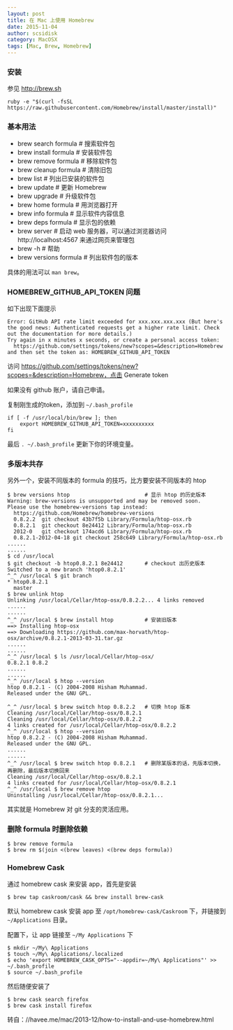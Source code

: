 ```yaml
---
layout: post
title: 在 Mac 上使用 Homebrew
date: 2015-11-04
author: scsidisk
category: MacOSX
tags: [Mac, Brew, Homebrew]
---
```



### 安装

参见 http://brew.sh

    ruby -e "$(curl -fsSL https://raw.githubusercontent.com/Homebrew/install/master/install)"

### 基本用法

-   brew search formula \# 搜索软件包
-   brew install formula \# 安装软件包
-   brew remove formula \# 移除软件包
-   brew cleanup formula \# 清除旧包
-   brew list \# 列出已安装的软件包
-   brew update \# 更新 Homebrew
-   brew upgrade \# 升级软件包
-   brew home formula \# 用浏览器打开
-   brew info formula \# 显示软件内容信息
-   brew deps formula \# 显示包的依赖
-   brew server \# 启动 web 服务器，可以通过浏览器访问
    http://localhost:4567 来通过网页来管理包
-   brew -h \# 帮助
-   brew versions formula \# 列出软件包的版本

具体的用法可以 `man brew`。

### HOMEBREW_GITHUB_API_TOKEN 问题

如下出现下面提示

    Error: GitHub API rate limit exceeded for xxx.xxx.xxx.xxx (But here's the good news: Authenticated requests get a higher rate limit. Check out the documentation for more details.)
    Try again in x minutes x seconds, or create a personal access token:
      https://github.com/settings/tokens/new?scopes=&description=Homebrew
    and then set the token as: HOMEBREW_GITHUB_API_TOKEN


访问 https://github.com/settings/tokens/new?scopes=&description=Homebrew，点击 Generate token

如果没有 github 账户，请自己申请。

复制刚生成的token，添加到 `~/.bash_profile`

    if [ -f /usr/local/bin/brew ]; then
        export HOMEBREW_GITHUB_API_TOKEN=xxxxxxxxxx
    fi

最后 `. ~/.bash_profile` 更新下你的环境变量。

### 多版本共存

另外一个，安装不同版本的 formula 的技巧，比方要安装不同版本的 htop

    $ brew versions htop                        # 显示 htop 的历史版本
    Warning: brew-versions is unsupported and may be removed soon.
    Please use the homebrew-versions tap instead:
      https://github.com/Homebrew/homebrew-versions
      0.8.2.2  git checkout 43b7f5b Library/Formula/htop-osx.rb
      0.8.2.1  git checkout 8e24412 Library/Formula/htop-osx.rb
      2012-0   git checkout 174acd6 Library/Formula/htop-osx.rb
      0.8.2.1-2012-04-18 git checkout 258c649 Library/Formula/htop-osx.rb
    ......
    ......
    $ cd /usr/local
    $ git checkout -b htop0.8.2.1 8e24412       # checkout 出历史版本
    Switched to a new branch 'htop0.8.2.1'
    ^_^ /usr/local $ git branch
    * htop0.8.2.1
      master
    $ brew unlink htop
    Unlinking /usr/local/Cellar/htop-osx/0.8.2.2... 4 links removed
    ......
    ......
    ^_^ /usr/local $ brew install htop          # 安装旧版本
    ==> Installing htop-osx
    ==> Downloading https://github.com/max-horvath/htop-osx/archive/0.8.2.1-2013-03-31.tar.gz
    ......
    ......
    ^_^ /usr/local $ ls /usr/local/Cellar/htop-osx/
    0.8.2.1 0.8.2
    ......
    ......
    ^_^ /usr/local $ htop --version
    htop 0.8.2.1 - (C) 2004-2008 Hisham Muhammad.
    Released under the GNU GPL.

    ^_^ /usr/local $ brew switch htop 0.8.2.2   # 切换 htop 版本
    Cleaning /usr/local/Cellar/htop-osx/0.8.2.1
    Cleaning /usr/local/Cellar/htop-osx/0.8.2.2
    4 links created for /usr/local/Cellar/htop-osx/0.8.2.2
    ^_^ /usr/local $ htop --version
    htop 0.8.2.2 - (C) 2004-2008 Hisham Muhammad.
    Released under the GNU GPL.
    ......
    ......
    ^_^ /usr/local $ brew switch htop 0.8.2.1   # 删除某版本的话，先版本切换，再删除，最后版本切换回来
    Cleaning /usr/local/Cellar/htop-osx/0.8.2.1
    4 links created for /usr/local/Cellar/htop-osx/0.8.2.1
    ^_^ /usr/local $ brew remove htop
    Uninstalling /usr/local/Cellar/htop-osx/0.8.2.1...


其实就是 Homebrew 对 git 分支的灵活应用。

### 删除 formula 时删除依赖

    $ brew remove formula
    $ brew rm $(join <(brew leaves) <(brew deps formula))

### Homebrew Cask

通过 homebrew cask 来安装 app，首先是安装

    $ brew tap caskroom/cask && brew install brew-cask

默认 homebrew cask 安装 app 至 `/opt/homebrew-cask/Caskroom` 下，并链接到 `~/Applications` 目录。

配置下，让 app 链接至 `~/My Applications` 下

    $ mkdir ~/My\ Applications
    $ touch ~/My\ Applications/.localized
    $ echo 'export HOMEBREW_CASK_OPTS="--appdir=~/My\ Applications"' >> ~/.bash_profile
    $ source ~/.bash_profile

然后随便安装了

    $ brew cask search firefox
    $ brew cask install firefox

转自：//havee.me/mac/2013-12/how-to-install-and-use-homebrew.html
